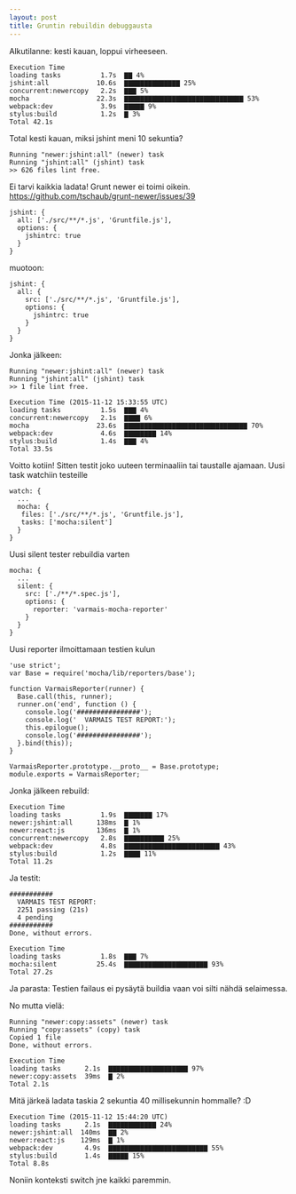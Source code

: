 ```yaml
---
layout: post
title: Gruntin rebuildin debuggausta
---
```

Alkutilanne: kesti kauan, loppui virheeseen.

    Execution Time
    loading tasks          1.7s  ▇▇ 4%
    jshint:all            10.6s  ▇▇▇▇▇▇▇▇▇▇▇▇▇▇ 25%
    concurrent:newercopy   2.2s  ▇▇▇ 5%
    mocha                 22.3s  ▇▇▇▇▇▇▇▇▇▇▇▇▇▇▇▇▇▇▇▇▇▇▇▇▇▇▇▇▇▇ 53%
    webpack:dev            3.9s  ▇▇▇▇▇ 9%
    stylus:build           1.2s  ▇ 3%
    Total 42.1s

Total kesti kauan, miksi jshint meni 10 sekuntia?

    Running "newer:jshint:all" (newer) task
    Running "jshint:all" (jshint) task
    >> 626 files lint free.

Ei tarvi kaikkia ladata! Grunt newer ei toimi oikein. https://github.com/tschaub/grunt-newer/issues/39

    jshint: {
      all: ['./src/**/*.js', 'Gruntfile.js'],
      options: {
        jshintrc: true
      }
    }

muotoon: 

    jshint: {
      all: {
        src: ['./src/**/*.js', 'Gruntfile.js'],
        options: {
          jshintrc: true
        }
      }
    }

Jonka jälkeen:


    Running "newer:jshint:all" (newer) task
    Running "jshint:all" (jshint) task
    >> 1 file lint free.

    Execution Time (2015-11-12 15:33:55 UTC)
    loading tasks          1.5s  ▇▇▇ 4%
    concurrent:newercopy   2.1s  ▇▇▇▇ 6%
    mocha                 23.6s  ▇▇▇▇▇▇▇▇▇▇▇▇▇▇▇▇▇▇▇▇▇▇▇▇▇▇▇▇▇▇▇ 70%
    webpack:dev            4.6s  ▇▇▇▇▇▇▇▇ 14%
    stylus:build           1.4s  ▇▇▇ 4%
    Total 33.5s

Voitto kotiin! Sitten testit joko uuteen terminaaliin tai taustalle ajamaan.
Uusi task watchiin testeille

    watch: {
      ...
      mocha: {
       files: ['./src/**/*.js', 'Gruntfile.js'],
       tasks: ['mocha:silent']
      }
    }

Uusi silent tester rebuildia varten

    mocha: {
      ...
      silent: {
        src: ['./**/*.spec.js'],
        options: {
          reporter: 'varmais-mocha-reporter'
        }
      }
    }

Uusi reporter ilmoittamaan testien kulun

    'use strict';
    var Base = require('mocha/lib/reporters/base');

    function VarmaisReporter(runner) {
      Base.call(this, runner);
      runner.on('end', function () {
        console.log('################');
        console.log('  VARMAIS TEST REPORT:');
        this.epilogue();
        console.log('################');
      }.bind(this));
    }

    VarmaisReporter.prototype.__proto__ = Base.prototype;
    module.exports = VarmaisReporter;

Jonka jälkeen rebuild:

    Execution Time
    loading tasks          1.9s  ▇▇▇▇▇▇▇ 17%
    newer:jshint:all      138ms  ▇ 1%
    newer:react:js        136ms  ▇ 1%
    concurrent:newercopy   2.8s  ▇▇▇▇▇▇▇▇▇▇ 25%
    webpack:dev            4.8s  ▇▇▇▇▇▇▇▇▇▇▇▇▇▇▇▇▇▇▇▇▇▇▇▇ 43%
    stylus:build           1.2s  ▇▇▇▇ 11%
    Total 11.2s

Ja testit:

    ###########
      VARMAIS TEST REPORT:
      2251 passing (21s)
      4 pending
    ###########
    Done, without errors.

    Execution Time
    loading tasks          1.8s  ▇▇▇ 7%
    mocha:silent          25.4s  ▇▇▇▇▇▇▇▇▇▇▇▇▇▇▇▇▇▇▇▇▇ 93%
    Total 27.2s

Ja parasta: Testien failaus ei pysäytä buildia vaan voi silti nähdä selaimessa.

No mutta vielä:

    Running "newer:copy:assets" (newer) task
    Running "copy:assets" (copy) task
    Copied 1 file
    Done, without errors.

    Execution Time
    loading tasks      2.1s  ▇▇▇▇▇▇▇▇▇▇▇▇▇▇▇▇▇▇▇▇ 97%
    newer:copy:assets  39ms  ▇ 2%
    Total 2.1s

Mitä järkeä ladata taskia 2 sekuntia 40 millisekunnin hommalle? :D

    Execution Time (2015-11-12 15:44:20 UTC)
    loading tasks      2.1s  ▇▇▇▇▇▇▇▇▇▇▇▇ 24%
    newer:jshint:all  140ms  ▇▇ 2%
    newer:react:js    129ms  ▇ 1%
    webpack:dev        4.9s  ▇▇▇▇▇▇▇▇▇▇▇▇▇▇▇▇▇▇▇▇▇▇▇▇▇ 55%
    stylus:build       1.4s  ▇▇▇▇▇ 15%
    Total 8.8s

Noniin konteksti switch jne kaikki paremmin.
